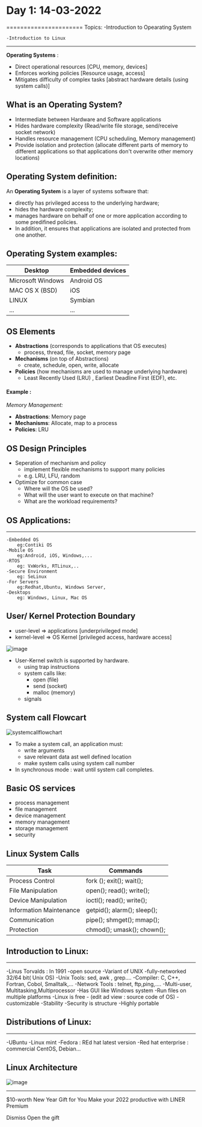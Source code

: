 # Day 1: 14-03-2022
======================
Topics:
	-Introduction to Opearating System
	
	-Introduction to Linux

<hr>

**Operating Systems** :
- Direct operational resources [CPU, memory, devices]
- Enforces working policies [Resource usage, access]
- Mitigates difficulty of complex tasks [abstract hardware details (using system calls)]

## What is an Operating System?

* Intermediate between Hardware and Software applications
* Hides hardware complexity (Read/write file storage, send/receive socket network)
* Handles resource management (CPU scheduling, Memory management)
* Provide isolation and protection (allocate different parts of memory to different applications so that applications don't overwrite other memory locations)

## Operating System definition:

An **Operating System** is a layer of systems software that:
* directly has privileged access to the underlying hardware;
* hides the hardware complexity;
* manages hardware on behalf of one or more application according to some predifined policies.
* In addition, it ensures that applications are isolated and protected from one another.

## Operating System examples:

Desktop|Embedded devices
-----------|------------
Microsoft Windows | Android OS 
MAC OS X (BSD) | iOS
LINUX | Symbian
...|...

## OS Elements

- **Abstractions** (corresponds to applications that OS executes)
	- process, thread, file, socket,  memory page
- **Mechanisms**  (on top of Abstractions)
	- create, schedule, open, write, allocate
- **Policies** (how mechanisms are used to manage underlying hardware)    
	- Least Recently Used (LRU) , Earliest Deadline First (EDF), etc.
    
#### Example :

_Memory Management:_

- **Abstractions**: Memory page
- **Mechanisms**: Allocate, map to a process
- **Policies**: LRU

## OS Design Principles

- Seperation of mechanism and policy
	- implement flexible mechanisms to support many policies 
    - e.g. LRU, LFU, random
- Optimize for common case 
	- Where will the OS be used?
    - What will the user want to execute on that machine?
    - What are the workload requirements?
    
 ## OS Applications: 
----------------
	-Embedded OS
		eg:Contiki OS
	-Mobile OS
		eg:Android, iOS, Windows,...
	-RTOS
		eg: VxWorks, RTLinux,..
	-Secure Environment
		eg: SeLinux
	-For Servers
		eg:Redhat,Ubuntu, Windows Server,
	-Desktops
		eg: Windows, Linux, Mac OS
		
## User/ Kernel Protection Boundary

* user-level => applications [underprivileged mode]
* kernel-level => OS Kernel [privileged access, hardware access]

![image](https://user-images.githubusercontent.com/72081819/158135301-82e2b79c-1c8f-4507-959f-3b57ca49a315.png)

- User-Kernel switch is supported by hardware.
	- using trap instructions
    - system calls like:
    	- open (file)
        - send (socket)
        - malloc (memory)
	- signals
    
## System call Flowcart

![systemcallflowchart](images/systemcallflowchart.png)
    
- To make a system call, an application must:
	- write arguments
    - save relevant data ast well defined location
    - make system calls using system call number
- In synchronous mode : wait until system call completes.

## Basic OS services

* process management
* file management
* device management
* memory management
* storage management
* security

## Linux System Calls

Task|Commands
------------ | ------------
Process Control | fork (); exit(); wait(); 
File Manipulation | open(); read(); write();
Device Manipulation | ioctl(); read(); write();
Information Maintenance | getpid(); alarm(); sleep();
Communication | pipe(); shmget(); mmap();
Protection | chmod(); umask(); chown();

## Introduction to Linux:
----------------------
-Linus Torvalds : In 1991
-open source
-Variant of UNIX
-fully-networked 32/64 bit( Unix OS)
	-Unix Tools:  sed, awk , grep....
	-Compiler: C, C++, Fortran, Cobol, Smalltalk,...
	-Network Tools : telnet, ftp,ping,....
-Multi-user, Multitasking,Multiprocessor
-Has GUI like Windows system
-Run files on multiple platforms
-Linux is free - (edit ad view : source code of OS)
-customizable
-Stability
-Security is structure
-Highly portable

## Distributions of Linux:
-----------------------

-UBuntu
-Linux mint
-Fedora : REd hat latest version
-Red hat enterprise : commercial
CentOS, Debian...

## Linux Architecture 

![image](https://user-images.githubusercontent.com/72081819/158135379-e995ae12-142d-4ede-9dd4-a18989a8e797.png)


<hr>
$10-worth New Year Gift for You
Make your 2022 productive
with LINER Premium

Dismiss
Open the gift

